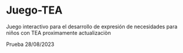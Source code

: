 # Juego-TEA
Juego interactivo para el desarrollo de expresión de necesidades para niños con TEA proximamente actualizaciòn

Prueba 28/08/2023